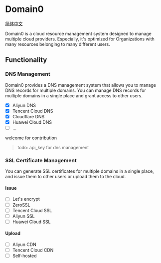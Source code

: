 # Domain0

[简体中文](docs/zh/README.md)

Domain0 is a cloud resource management system designed to manage multiple cloud providers. Especially, it's optimized for Organizations with many resources belonging to many different users.

## Functionality

### DNS Management

Domain0 provides a DNS management system that allows you to manage DNS records for multiple domains. You can manage DNS records for multiple domains in a single place and grant access to other users.

- [x] Aliyun DNS
- [x] Tencent Cloud DNS
- [x] Cloudflare DNS
- [x] Huawei Cloud DNS
- [ ] ...

welcome for contribution

> todo: api_key for dns management

### SSL Certificate Management

You can generate SSL certificates for multiple domains in a single place, and issue them to other users or upload them to the cloud.

#### Issue

- [ ] Let's encrypt
- [ ] ZeroSSL
- [ ] Tencent Cloud SSL
- [ ] Aliyun SSL
- [ ] Huawei Cloud SSL

#### Upload

- [ ] Aliyun CDN
- [ ] Tencent Cloud CDN
- [ ] Self-hosted
